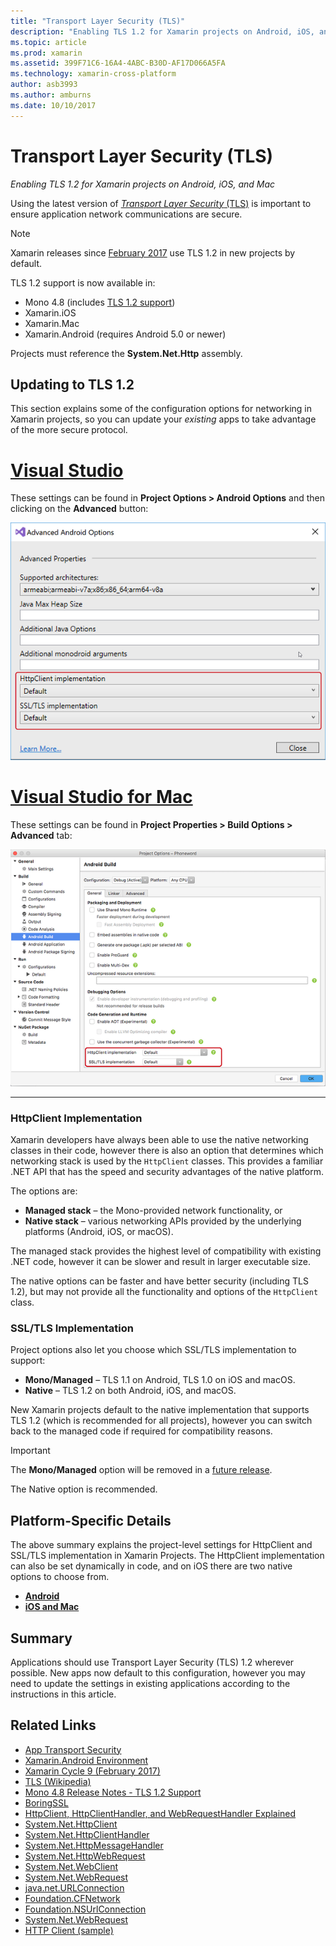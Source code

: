 ```yaml
---
title: "Transport Layer Security (TLS)"
description: "Enabling TLS 1.2 for Xamarin projects on Android, iOS, and Mac"
ms.topic: article
ms.prod: xamarin
ms.assetid: 399F71C6-16A4-4ABC-B30D-AF17D066A5FA
ms.technology: xamarin-cross-platform
author: asb3993
ms.author: amburns
ms.date: 10/10/2017
---
```


# Transport Layer Security (TLS)

_Enabling TLS 1.2 for Xamarin projects on Android, iOS, and Mac_

Using the latest version of [_Transport Layer Security_ (TLS)](https://en.wikipedia.org/wiki/Transport_Layer_Security)
is important to ensure application network communications are secure.

> [!NOTE]
> Xamarin releases since [February 2017](https://releases.xamarin.com/stable-release-cycle-9/) use TLS 1.2 in new projects by default.

TLS 1.2 support is now available in:

* Mono 4.8 (includes [TLS 1.2 support](http://www.mono-project.com/docs/about-mono/releases/4.8.0/#tls-12-support))
* Xamarin.iOS
* Xamarin.Mac
* Xamarin.Android (requires Android 5.0 or newer)

Projects must reference the **System.Net.Http** assembly. 

## Updating to TLS 1.2

This section explains some of the configuration options for networking
in Xamarin projects, so you can update your _existing_ apps to take advantage
of the more secure protocol.


# [Visual Studio](#tab/vswin)

These settings can be found in **Project Options > Android Options** and then clicking on the **Advanced** button: 

[![Configure HttpClient and TLS in Visual Studio](transport-layer-security-images/properties-vs-sml.png)](transport-layer-security-images/properties-vs.png)

# [Visual Studio for Mac](#tab/vsmac)
These settings can be found in **Project Properties > Build Options > Advanced** tab:

[![Configure HttpClient and TLS in Xamarin Studio and Visual Studio for Mac](transport-layer-security-images/properties-xs-sml.png)](transport-layer-security-images/properties-xs.png)

-----


### HttpClient Implementation

Xamarin developers have always been able to use the native networking classes
in their code, however there is also an option that determines which networking
stack is used by the `HttpClient` classes. This provides a familiar .NET API
that has the speed and security advantages of the native platform.

The options are:

- **Managed stack** – the Mono-provided network functionality, or
- **Native stack** – various networking APIs provided by the underlying
  platforms (Android, iOS, or macOS).

The managed stack provides the highest level of compatibility with existing
.NET code, however it can be slower and result in larger executable size.

The native options can be faster and have better security (including TLS 1.2),
but may not provide all the functionality and options of the `HttpClient` class.


### SSL/TLS Implementation

Project options also let you choose which SSL/TLS implementation to support:

- **Mono/Managed** – TLS 1.1 on Android, TLS 1.0 on iOS and macOS.
- **Native** – TLS 1.2 on both Android, iOS, and macOS.

New Xamarin projects default to the native implementation that
supports TLS 1.2 (which is recommended for all projects),
however you can switch back to the managed code if required for compatibility reasons.

> [!IMPORTANT]
> The **Mono/Managed** option will be removed in a [future release](https://developer.xamarin.com/releases/ios/xamarin.ios_10/xamarin.ios_10.8/).
>
> The Native option is recommended.

## Platform-Specific Details

The above summary explains the project-level settings for HttpClient
and SSL/TLS implementation in Xamarin Projects. The HttpClient implementation
can also be set dynamically in code, and on iOS there are two
native options to choose from.

- [**Android**](~/android/app-fundamentals/http-stack.md)
- [**iOS and Mac**](~/cross-platform/macios/http-stack.md)


## Summary

Applications should use Transport Layer Security (TLS) 1.2 wherever possible.
New apps now default to this configuration, however you may need to update
the settings in existing applications according to the instructions
in this article.

## Related Links

- [App Transport Security](~/ios/app-fundamentals/ats.md)
- [Xamarin.Android Environment](~/android/deploy-test/environment.md)
- [Xamarin Cycle 9 (February 2017)](https://releases.xamarin.com/stable-release-cycle-9/)
- [TLS (Wikipedia)](https://en.wikipedia.org/wiki/Transport_Layer_Security)
- [Mono 4.8 Release Notes - TLS 1.2 Support](http://www.mono-project.com/docs/about-monohttps://developer.xamarin.com/releases/4.8.0/#tls-12-support)
- [BoringSSL](https://boringssl.googlesource.com/boringssl/)
- [HttpClient, HttpClientHandler, and WebRequestHandler Explained](https://blogs.msdn.microsoft.com/henrikn/2012/08/07/httpclient-httpclienthandler-and-webrequesthandler-explained/)
- [System.Net.HttpClient](https://msdn.microsoft.com/en-us/library/system.net.http.httpclient(v=vs.118).aspx)
- [System.Net.HttpClientHandler](https://msdn.microsoft.com/en-us/library/system.net.http.httpclienthandler(v=vs.118).aspx)
- [System.Net.HttpMessageHandler](https://msdn.microsoft.com/en-us/library/system.net.http.httpmessagehandler(v=vs.118).aspx)
- [System.Net.HttpWebRequest](https://msdn.microsoft.com/en-us/library/system.net.httpwebrequest(v=vs.110).aspx)
- [System.Net.WebClient](https://msdn.microsoft.com/en-us/library/system.net.webclient(v=vs.110).aspx)
- [System.Net.WebRequest](https://msdn.microsoft.com/en-us/library/system.net.webrequest(v=vs.110).aspx)
- [java.net.URLConnection](http://developer.android.com/reference/java/net/URLConnection.html)
- [Foundation.CFNetwork](https://developer.xamarin.com/api/type/CoreFoundation.CFNetwork/)
- [Foundation.NSUrlConnection](https://developer.xamarin.com/api/type/Foundation.NSUrlConnection/)
- [System.Net.WebRequest](https://msdn.microsoft.com/en-us/library/system.net.webrequest(v=vs.110).aspx)
- [HTTP Client (sample)](https://developer.xamarin.com/samples/monotouch/HttpClient/)
